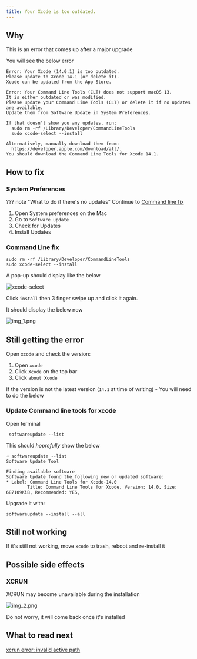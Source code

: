 ```yaml
---
title: Your Xcode is too outdated.
---
```


## Why

This is an error that comes up after a major upgrade

You will see the below error

```text
Error: Your Xcode (14.0.1) is too outdated.
Please update to Xcode 14.1 (or delete it).
Xcode can be updated from the App Store.

Error: Your Command Line Tools (CLT) does not support macOS 13.
It is either outdated or was modified.
Please update your Command Line Tools (CLT) or delete it if no updates are available.
Update them from Software Update in System Preferences.

If that doesn't show you any updates, run:
  sudo rm -rf /Library/Developer/CommandLineTools
  sudo xcode-select --install

Alternatively, manually download them from:
  https://developer.apple.com/download/all/.
You should download the Command Line Tools for Xcode 14.1.
```

## How to fix

### System Preferences

??? note "What to do if there's no updates"
    Continue to [Command line fix](#command-line-fix)

1. Open System preferences on the Mac
2. Go to `Software update`
3. Check for Updates
4. Install Updates

### Command Line fix

```shell
sudo rm -rf /Library/Developer/CommandLineTools
sudo xcode-select --install
```

A pop-up should display like the below

![xcode-select](../../assets/xcode-select.png)

Click `install` then 3 finger swipe up and click it again.

It should display the below now

![img_1.png](../../assets/xcode-select-tos.png)

## Still getting the error

Open `xcode` and check the version:

1. Open `xcode`
2. Click `Xcode` on the top bar
3. Click `about Xcode`

If the version is not the latest version (`14.1` at time of writing) - You will need to do the below

### Update Command line tools for xcode

Open terminal

```shell
 softwareupdate --list
```

This should _hoprefully_ show the below

```text
➜ softwareupdate --list
Software Update Tool

Finding available software
Software Update found the following new or updated software:
* Label: Command Line Tools for Xcode-14.0
        Title: Command Line Tools for Xcode, Version: 14.0, Size: 687109KiB, Recommended: YES,
```

Upgrade it with:

```shell
softwareupdate --install --all
```

## Still not working

If it's still not working, move `xcode` to trash, reboot and re-install it

## Possible side effects

### XCRUN

XCRUN may become unavailable during the installation

![img_2.png](../../assets/xcrun-xcode-select.png)

Do not worry, it will come back once it's installed

## What to read next

[xcrun error: invalid active path](xcrun-error-invalid-active-developer-path.md)
